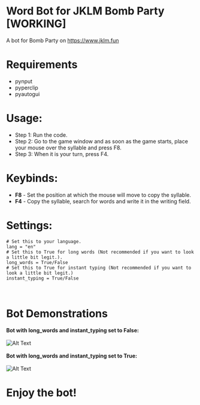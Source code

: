 # Word Bot for JKLM Bomb Party [WORKING]

A bot for Bomb Party on https://www.jklm.fun

<h1>Requirements</h1>
<ul>
  <li>pynput</li>
  <li>pyperclip</li>
  <li>pyautogui</li>
</ul>

<h1>Usage:</h1>
<ul>
  <li>Step 1: Run the code.</li>
  <li>Step 2: Go to the game window and as soon as the game starts, place your mouse over the syllable and press F8.</li>
  <li>Step 3: When it is your turn, press F4.</li>
</ul>

<h1>Keybinds:</h1>
<ul>
  <li><b>F8</b> - Set the position at which the mouse will move to copy the syllable.</li>
  <li><b>F4</b> - Copy the syllable, search for words and write it in the writing field.</li>
</ul>

<h1>Settings:</h1>

```
# Set this to your language.
lang = "en"
# Set this to True for long words (Not recommended if you want to look a little bit legit.).
long_words = True/False
# Set this to True for instant typing (Not recommended if you want to look a little bit legit.)
instant_typing = True/False
```

<br/>

# Bot Demonstrations

**Bot with long_words and instant_typing set to False:**<br/><br/>
![Alt Text](https://media3.giphy.com/media/o4th7luaOHKE5VSNCP/giphy.gif?cid=790b76111d9a71f16cf4156156fae80597969b954e602ddf&rid=giphy.gif&ct=g)<br/><br/>
**Bot with long_words and instant_typing set to True:**<br/><br/>
![Alt Text](https://media1.giphy.com/media/kpj8Y6kZY2M9rX1JPV/giphy.gif?cid=790b76111cd4ef924a3ee94fea352194116eae4ccdda2ff9&rid=giphy.gif&ct=g)

# Enjoy the bot!
